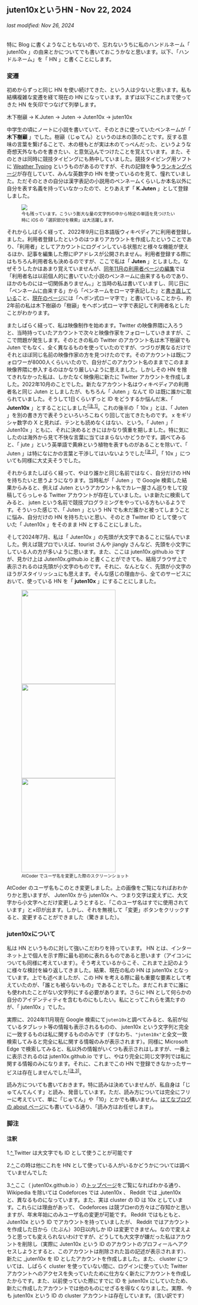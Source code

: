 ## juten10xというHN - Nov 22, 2024
###### last modified: Nov 26, 2024
特に Blog に書くようなこともないので、忘れないうちに私のハンドルネーム「 juten10x 」の由来とかについてでも書いておこうかなと思います。以下、「ハンドルネーム」を「 HN 」と書くことにします。

### 変遷
初めからずっと同じ HN を使い続けてきた、という人は少ないと思います。私も結構複雑な変遷を経て現在の HN になっています。まずは以下にこれまで使ってきた HN を矢印でつなげて列挙します。

木下樹巓 → K.Juten → Juten → Juten10x → juten10x

中学生の頃にノートに小説を書いていて、そのときに使っていたペンネームが「 **木下樹巓** 」でした。樹巓（じゅてん）というのは木の頂のことです。反する意味の言葉を繋げることで、木の根もとが実は木のてっぺんだった、というような奇想天外なものを書きたい、と意気込んでつけたことを覚えています。また、そのときは同時に競技タイピングにも熱中していました。競技タイピング用ソフトに [Weather Typing](https://denasu.com/software/weathertyping.html) というものがあるのですが、それの記録を争う[ランキングページ](https://denasu.com/wtranking/ranking.html)が存在していて、みんな英数字の HN を使っているのを見て、憧れていました。ただそのときの自分は漢字表記の小説用のペンネームくらいしか本名以外に自分を表す名義を持っていなかったので、とりあえず「 **K.Juten** 」として登録しました。

<figure>
  <a href="https://juten10x.github.io/blog/pile_of_images/IMG_3633.jpeg" data-lightbox="ranking"><img id="_image2" src="https://juten10x.github.io/blog/pile_of_images/IMG_3633.jpeg"></a>
  <figcaption><small>今も残っています。こういう膨大な量の文字列の中から特定の単語を見つけたい時に iOS の「選択部分を検索」は大活躍します。</small></figcaption>
</figure>

それからしばらく経って、2022年9月に日本語版ウィキペディアに利用者登録しました。利用者登録したというのはつまりアカウントを作成したということであり、「利用者」としてアカウントにログインしている状態だと様々な機能が使えるほか、記事を編集した際にIPアドレスが公開されません。利用者登録する際にはもちろん利用者名も決めるのですが、ここで私は「 **Juten** 」としました。なぜそうしたかはあまり覚えていませんが、[同年11月の利用者ページの編集](https://ja.wikipedia.org/w/index.php?title=利用者:Juten&diff=prev&oldid=92317067)では「利用者名は以前個人的に書いていた小説のペンネームに由来するものであり、ほかのものには一切関係ありません。」と当時の私は書いていますし、同じ日に「ペンネームに由来する」から「ペンネームをローマ字表記した」と[書き直している](https://ja.wikipedia.org/w/index.php?title=利用者:Juten&diff=prev&oldid=92318288)こと、[現在のページ](https://ja.wikipedia.org/w/index.php?title=利用者:Juten&oldid=102418506)には「ヘボン式ローマ字で」と書いていることから、約2年前の私は木下樹巓の「樹巓」をヘボン式ローマ字で表記して利用者名としたことがわかります。

またしばらく経って、私は映像制作を始めます。Twitter の映像界隈に入ろうと、当時持っていたアカウントで次々と映像作家をフォローしていきますが、ここで問題が発生します。そのときの私の Twitter のアカウント名は木下樹巓でも Juten でもなく、全く異なるものを使っていたのですが、つづりが異なるだけでそれとほぼ同じ名前の映像作家の方を見つけたのです。そのアカウントは既にフォロワーが8000人くらいいたので、自分がこのアカウント名のままでこのまま映像界隈に参入するのはかなり厳しいように思えました。しかしその HN を捨てきれなかった私は、しかたなく映像用に新たに Twitter アカウントを作成しました。2022年10月のことでした。新たなアカウント名はウィキペディアの利用者名と同じ Juten としましたが、もちろん「 Juten 」なんて ID は既に誰かに取られていました。そうして1日くらいずっと ID をどうするか悩んだ末、「 **Juten10x** 」とすることにしました<sup><a id="_note1" href="#note1">[注 1]</a></sup>。これの後半の「 10x 」とは、「 Juten 」を別の書き方で表そうといろいろこねくり回して出てきたものです。 x をギリシャ数字の X と見れば、テンとも読めなくはない、という。「 Juten 」「 Juten10x 」ともに、それに決めるときにはかなり慎重を期しました。特に気にしたのは海外から見て不快な言葉に当てはまらないかどうかです。調べてみると、「 jute 」という英単語で黄麻という植物を表すものがあることを除いて、「 Juten 」は特になにかの言葉と干渉してはいないようでした<sup><a id="_note2" href="#note2">[注 2]</a></sup>。「 10x 」についても同様に大丈夫そうでした。

それからまたしばらく経って、やはり誰かと同じ名前ではなく、自分だけの HN を持ちたいと思うようになります。当時私が「 Juten 」で Google 検索した結果からみると、例えば Juten というアカウント名でカレー屋さん巡りをして投稿してらっしゃる Twitter アカウントが存在していました。いま新たに検索してみると、 juten という名前で競技プログラミングをやっている方もいるようです。そういった感じで、「 Juten 」という HN でも未だ誰かと被ってしまうことに悩み、自分だけの HN を持ちたいと思い、そのとき Twitter ID として使っていた「 Juten10x 」をそのまま HN とすることにしました。

そして2024年7月、私は「 Juten10x 」の先頭が大文字であることに悩んでいました。例えば競プロでいえば、tourist さんや jiangly さんなど、先頭を小文字にしている人の方が多いように思います。また、ここは juten10x.github.io ですが、見かけ上は Juten10x.github.io と書くことができても、結局ブラウザ上で表示されるのは先頭が小文字のものです。それに、なんとなく、先頭が小文字のほうがスタイリッシュにも思えます。そんな感じの理由から、全てのサービスにおいて、使っている HN を「 **juten10x** 」にすることにしました。

<figure>
  <a href="https://juten10x.github.io/blog/pile_of_images/IMG_2555.jpeg" data-lightbox="username_at"><img width="256px" src="https://juten10x.github.io/blog/pile_of_images/IMG_2555.jpeg"></a>
  <a href="https://juten10x.github.io/blog/pile_of_images/IMG_2558.jpeg" data-lightbox="username_at"><img width="256px" src="https://juten10x.github.io/blog/pile_of_images/IMG_2558.jpeg"></a>
  <a href="https://juten10x.github.io/blog/pile_of_images/IMG_2585.jpeg" data-lightbox="username_at"><img width="256px" src="https://juten10x.github.io/blog/pile_of_images/IMG_2585.jpeg"></a>
  <figcaption><small>AtCoder でユーザ名を変更した際のスクリーンショット</small></figcaption>
</figure>

AtCoder のユーザ名もこのとき変更しました。上の画像をご覧になればおわかりかと思いますが、 Juten10x から juten10x へ、つまり文字は変えずに、大文字から小文字へとだけ変更しようとすると、「このユーザ名はすでに使用されています」と×印が出ます。しかし、それを無視して「変更」ボタンをクリックすると、変更することができました（驚きました）。

### juten10xについて
私は HN というものに対して強いこだわりを持っています。 HN とは、インターネット上で個人を示す際に最も初めに表れるものであると思います（アイコンについても同様に考えています）。そう考えているからこそ、これまで上記のように様々な検討を繰り返してきました。結果、現在の私の HN は juten10x となっています。上でも述べましたが、この HN を考える際に最も重要な要素として考えていたのが、「誰とも被らないもの」であることでした。まだこれまでに誰にも使われたことがない文字列にする必要があります。さらに HN として何らかの自分のアイデンティティを含むものにもしたい。私にとってこれらを満たすのが、「 juten10x 」でした。

実際に、2024年11月現在 Google 検索にて```juten10x```と調べてみると、名前が似ているタブレット等の情報も表示されるものの、 juten10x という文字列と完全に一致するものは私に関するもののみです（すなわち、```"juten10x"```と全文一致検索してみると完全に私に関する情報のみが表示されます）。同様に Microsoft Edge で検索してみると、私以外の情報がいくつも表示されはしますが、一番上に表示されるのは juten10x.github.io ですし、やはり完全に同じ文字列では私に関する情報のみになります。それに、これまでこの HN で登録できなかったサービスは存在しませんでした<sup><a id="_note3" href="#note3">[注 3]</a></sup>。

読み方についても書いておきます。特に読みは決めていませんが、私自身は「じゅてんてんくす」と読み、発音しています。ただ、読み方については完全にフリーに考えていて、単に「じゅてん」や「10」とかでも構いません。[はてなブログの about ページ](https://juten10x.hatenablog.com/about)にも書いている通り、「読み方はお任せします」。

### 脚注
#### 注釈
1.<a id="note1" href="#_note1">^ </a>Twitter は大文字でも ID として使うことが可能です

2.<a id="note2" href="#_note2">^ </a>この時は他にこれを HN として使っている人がいるかどうかについては調べていませんでした

3.<a id="note3" href="#_note3">^ </a>ここ（ juten10x.github.io ）の[トップページ](https://juten10x.github.io)をご覧になればわかる通り、 Wikipedia を除いては Codeforces では Juten10x 、 Reddit では _juten10x と、異なるものになっています。また、実は cluster の ID は 10x としています。これらには理由があって、 Codeforces は競プロerの方々はご存知かと思いますが、年末年始にのみユーザ名の変更が可能です。 Reddit ではもともと、 Juten10x という ID でアカウントを持っていましたが、 Reddit ではアカウントを作成した日から（たぶん）30日以内しか ID は変更できません。なので変えようと思っても変えられないわけですが、どうしても大文字が嫌だった私はアカウントを削除し（実際に Juten10x という ID のアカウントのプロフィールへアクセスしようとすると、このアカウントは削除された旨の記述が表示されます）、新たに _juten10x を ID としたアカウントを作成しました。また、 cluster については、しばらく cluster を使っていない間に、ログインに使っていた Twitter アカウントへのアクセスを失っていたために仕方なく新たにアカウントを作成したからです。また、以前使っていた際にすでに ID を juten10x にしていたため、新たに作成したアカウントでは他のものにせざるを得なくなりました。実際、今も juten10x という ID の cluster アカウントは存在しています。（言い訳です）
